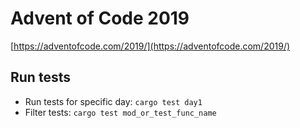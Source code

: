 # Advent of Code 2019

[https://adventofcode.com/2019/](https://adventofcode.com/2019/)

## Run tests

- Run tests for specific day: `cargo test day1`
- Filter tests: `cargo test mod_or_test_func_name`
